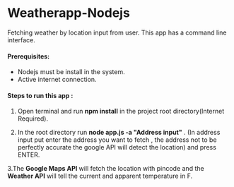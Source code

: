 # Weatherapp-Nodejs
Fetching weather by location input from user. This app has a command line interface.



#### Prerequisites:

- Nodejs must be install in the system.
- Active internet connection.

#### Steps to run this app :


  1. Open terminal and run **npm install** in the project root directory(Internet Required).
  
  
  2. In the root directory run **node app.js -a "Address input"** . (In address input put enter the address you want to fetch , the address not to be perfectly accurate the google API will detect the location) and press ENTER.
  
  3.The **Google Maps API** will fetch the location with pincode and the **Weather API** will tell the current and apparent temperature in  F.
  
  
  
